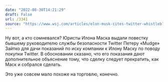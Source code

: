 ```yaml
---
date: "2022-08-30T14:21:29"
draft: False
url: /3341
source: "https://www.wsj.com/articles/elon-musk-cites-twitter-whistleblower-in-new-letter-seeking-to-scrap-deal-11661857420?mod=hp_lead_pos1"
---
```


Ну вот, а кто сомневался? Юристы Илона Маска выдали повестку бывшему руководителю службы безопасности Twitter Петеру «Mudge» Зайтко для дачи показаний по иску компании к Илону Маску по поводу покупки Twitter. В обосновании сказано, что его показания дают дополнительное объяснение тому, что сделку следует прекратить, как Маск и собрался сделать.

Это уже совсем мало похоже на торговлю, конечно.
